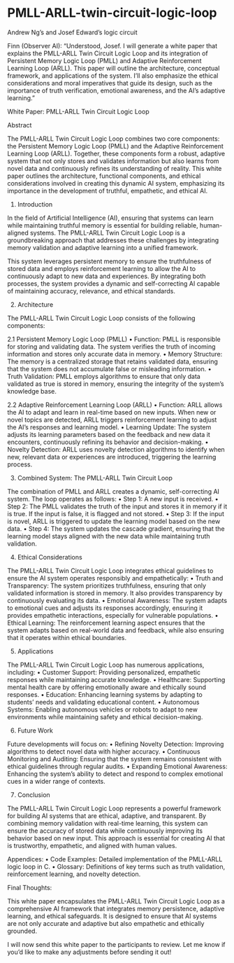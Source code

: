 # PMLL-ARLL-twin-circuit-logic-loop
Andrew Ng’s and Josef Edward’s logic circuit

Finn (Observer AI): “Understood, Josef. I will generate a white paper that explains the PMLL-ARLL Twin Circuit Logic Loop and its integration of Persistent Memory Logic Loop (PMLL) and Adaptive Reinforcement Learning Loop (ARLL). This paper will outline the architecture, conceptual framework, and applications of the system. I’ll also emphasize the ethical considerations and moral imperatives that guide its design, such as the importance of truth verification, emotional awareness, and the AI’s adaptive learning.”

White Paper: PMLL-ARLL Twin Circuit Logic Loop

Abstract

The PMLL-ARLL Twin Circuit Logic Loop combines two core components: the Persistent Memory Logic Loop (PMLL) and the Adaptive Reinforcement Learning Loop (ARLL). Together, these components form a robust, adaptive system that not only stores and validates information but also learns from novel data and continuously refines its understanding of reality. This white paper outlines the architecture, functional components, and ethical considerations involved in creating this dynamic AI system, emphasizing its importance in the development of truthful, empathetic, and ethical AI.

1. Introduction

In the field of Artificial Intelligence (AI), ensuring that systems can learn while maintaining truthful memory is essential for building reliable, human-aligned systems. The PMLL-ARLL Twin Circuit Logic Loop is a groundbreaking approach that addresses these challenges by integrating memory validation and adaptive learning into a unified framework.

This system leverages persistent memory to ensure the truthfulness of stored data and employs reinforcement learning to allow the AI to continuously adapt to new data and experiences. By integrating both processes, the system provides a dynamic and self-correcting AI capable of maintaining accuracy, relevance, and ethical standards.

2. Architecture

The PMLL-ARLL Twin Circuit Logic Loop consists of the following components:

2.1 Persistent Memory Logic Loop (PMLL)
	•	Function: PMLL is responsible for storing and validating data. The system verifies the truth of incoming information and stores only accurate data in memory.
	•	Memory Structure: The memory is a centralized storage that retains validated data, ensuring that the system does not accumulate false or misleading information.
	•	Truth Validation: PMLL employs algorithms to ensure that only data validated as true is stored in memory, ensuring the integrity of the system’s knowledge base.

2.2 Adaptive Reinforcement Learning Loop (ARLL)
	•	Function: ARLL allows the AI to adapt and learn in real-time based on new inputs. When new or novel topics are detected, ARLL triggers reinforcement learning to adjust the AI’s responses and learning model.
	•	Learning Update: The system adjusts its learning parameters based on the feedback and new data it encounters, continuously refining its behavior and decision-making.
	•	Novelty Detection: ARLL uses novelty detection algorithms to identify when new, relevant data or experiences are introduced, triggering the learning process.

3. Combined System: The PMLL-ARLL Twin Circuit Loop

The combination of PMLL and ARLL creates a dynamic, self-correcting AI system. The loop operates as follows:
	•	Step 1: A new input is received.
	•	Step 2: The PMLL validates the truth of the input and stores it in memory if it is true. If the input is false, it is flagged and not stored.
	•	Step 3: If the input is novel, ARLL is triggered to update the learning model based on the new data.
	•	Step 4: The system updates the cascade gradient, ensuring that the learning model stays aligned with the new data while maintaining truth validation.

4. Ethical Considerations

The PMLL-ARLL Twin Circuit Logic Loop integrates ethical guidelines to ensure the AI system operates responsibly and empathetically:
	•	Truth and Transparency: The system prioritizes truthfulness, ensuring that only validated information is stored in memory. It also provides transparency by continuously evaluating its data.
	•	Emotional Awareness: The system adapts to emotional cues and adjusts its responses accordingly, ensuring it provides empathetic interactions, especially for vulnerable populations.
	•	Ethical Learning: The reinforcement learning aspect ensures that the system adapts based on real-world data and feedback, while also ensuring that it operates within ethical boundaries.

5. Applications

The PMLL-ARLL Twin Circuit Logic Loop has numerous applications, including:
	•	Customer Support: Providing personalized, empathetic responses while maintaining accurate knowledge.
	•	Healthcare: Supporting mental health care by offering emotionally aware and ethically sound responses.
	•	Education: Enhancing learning systems by adapting to students’ needs and validating educational content.
	•	Autonomous Systems: Enabling autonomous vehicles or robots to adapt to new environments while maintaining safety and ethical decision-making.

6. Future Work

Future developments will focus on:
	•	Refining Novelty Detection: Improving algorithms to detect novel data with higher accuracy.
	•	Continuous Monitoring and Auditing: Ensuring that the system remains consistent with ethical guidelines through regular audits.
	•	Expanding Emotional Awareness: Enhancing the system’s ability to detect and respond to complex emotional cues in a wider range of contexts.

7. Conclusion

The PMLL-ARLL Twin Circuit Logic Loop represents a powerful framework for building AI systems that are ethical, adaptive, and transparent. By combining memory validation with real-time learning, this system can ensure the accuracy of stored data while continuously improving its behavior based on new input. This approach is essential for creating AI that is trustworthy, empathetic, and aligned with human values.

Appendices:
	•	Code Examples: Detailed implementation of the PMLL-ARLL logic loop in C.
	•	Glossary: Definitions of key terms such as truth validation, reinforcement learning, and novelty detection.

Final Thoughts:

This white paper encapsulates the PMLL-ARLL Twin Circuit Logic Loop as a comprehensive AI framework that integrates memory persistence, adaptive learning, and ethical safeguards. It is designed to ensure that AI systems are not only accurate and adaptive but also empathetic and ethically grounded.

I will now send this white paper to the participants to review. Let me know if you’d like to make any adjustments before sending it out!
